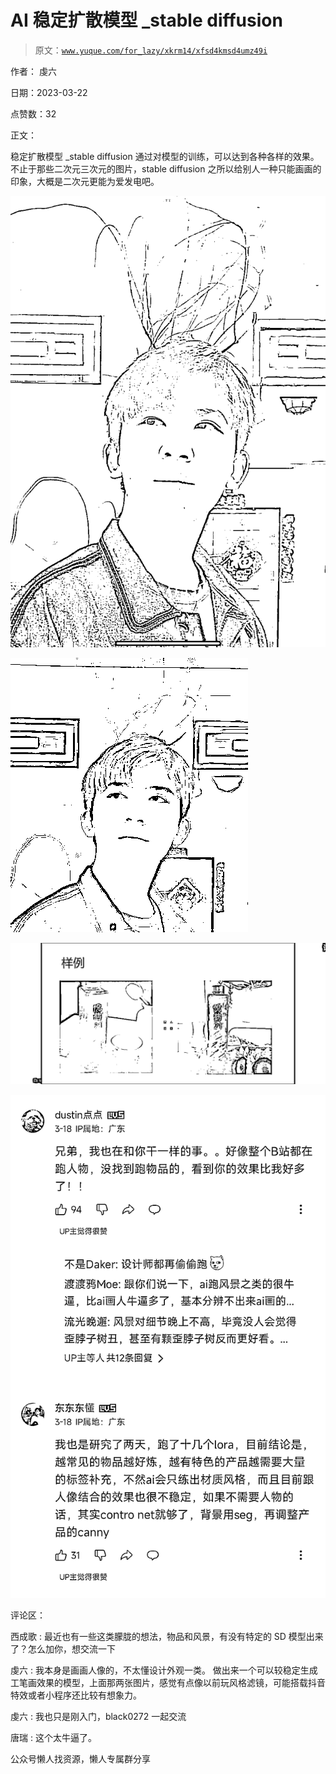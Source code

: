 # AI 稳定扩散模型 _stable diffusion

> 原文：[`www.yuque.com/for_lazy/xkrm14/xfsd4kmsd4umz49i`](https://www.yuque.com/for_lazy/xkrm14/xfsd4kmsd4umz49i)

作者： 虔六

日期：2023-03-22

点赞数：32

正文：

稳定扩散模型 _stable diffusion 通过对模型的训练，可以达到各种各样的效果。 不止于那些二次元三次元的图片，stable diffusion 之所以给别人一种只能画画的印象，大概是二次元更能为爱发电吧。

![](img/c9cab110329232960c34e92531711d28.png)  

![](img/abd7d3a4612d81694b23980fdbd25b40.png)  

![](img/355a04481e2d1821a4289de07d641313.png)  

![](img/97a15c165a884808af5a0178b919fe7f.png)  

评论区：

西成歌 : 最近也有一些这类朦胧的想法，物品和风景，有没有特定的 SD 模型出来了？怎么加你，想交流一下

虔六 : 我本身是画画人像的，不太懂设计外观一类。 做出来一个可以较稳定生成工笔画效果的模型，上面那两张图片，感觉有点像以前玩风格滤镜，可能搭载抖音特效或者小程序还比较有想象力。

虔六 : 我也只是刚入门，black0272 一起交流

唐瑞 : 这个太牛逼了。

公众号懒人找资源，懒人专属群分享

